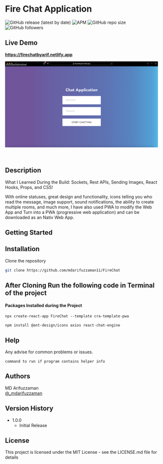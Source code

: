 #  Fire Chat Application

![GitHub release (latest by date)](https://img.shields.io/github/v/release/mdarifuzzaman11/FireChat?style=for-the-badge) 
![APM](https://img.shields.io/apm/l/test?style=for-the-badge)
![GitHub repo size](https://img.shields.io/github/repo-size/mdarifuzzaman11/FireChat?style=for-the-badge)
![GitHub followers](https://img.shields.io/github/followers/mdarifuzzaman11?style=for-the-badge)
##

## Live Demo
**https://firechatbyarif.netlify.app**
<br>

<p align="center">
  <img src="public/preview.png"/>
</p>

<br>

## Description

What I Learned During the Build: Sockets, Rest APIs, Sending Images, React Hooks, Props, and CSS!

With online statuses, great design and functionality, icons telling you who read the message,
image support, sound notifications, the ability to create multiple rooms, and much more, 
I have also used PWA to modify the Web App and Turn into a PWA (progressive web application) and can be downloaded as an Nativ Web App.


## Getting Started


## Installation

Clone the repository

```bash
git clone https://github.com/mdarifuzzaman11/FireChat
```

## After Cloning Run the following code in Terminal of the project
#### Packages Installed during the Project
```
npx create-react-app FireChat --template cra-template-pwa
```
```
npm install @ant-design/icons axios react-chat-engine   
```


## Help

Any advise for common problems or issues.
```
command to run if program contains helper info
```

## Authors
MD Arifuzzaman 
<br />
[@_mdarifuzzaman](https://instagram.com/_mdarifuzzaman)

## Version History


* 1.0.0
    * Initial Release

## License

This project is licensed under the MIT License - see the LICENSE.md file for details
